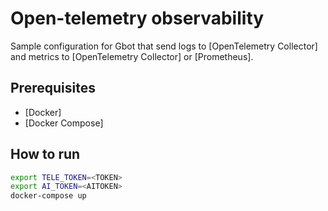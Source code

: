 # Open-telemetry observability

Sample configuration for Gbot that send logs to [OpenTelemetry Collector] and metrics to [OpenTelemetry Collector] or [Prometheus].

## Prerequisites

- [Docker]
- [Docker Compose]

## How to run

```bash
export TELE_TOKEN=<TOKEN>
export AI_TOKEN=<AITOKEN>
docker-compose up
```
